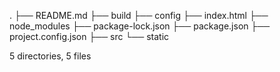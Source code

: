 .
├── README.md
├── build
├── config
├── index.html
├── node_modules
├── package-lock.json
├── package.json
├── project.config.json
├── src
└── static

5 directories, 5 files
